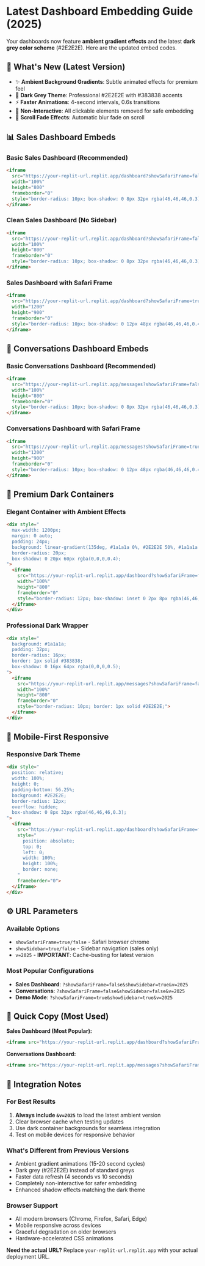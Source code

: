 # Latest Dashboard Embedding Guide (2025)

Your dashboards now feature **ambient gradient effects** and the latest **dark grey color scheme** (#2E2E2E). Here are the updated embed codes.

## 🚀 What's New (Latest Version)
- ✨ **Ambient Background Gradients**: Subtle animated effects for premium feel
- 🎨 **Dark Grey Theme**: Professional #2E2E2E with #383838 accents
- ⚡ **Faster Animations**: 4-second intervals, 0.6s transitions
- 🚫 **Non-Interactive**: All clickable elements removed for safe embedding
- 📱 **Scroll Fade Effects**: Automatic blur fade on scroll

## 📊 Sales Dashboard Embeds

### Basic Sales Dashboard (Recommended)
```html
<iframe 
  src="https://your-replit-url.replit.app/dashboard?showSafariFrame=false&showSidebar=true&v=2025" 
  width="100%" 
  height="800" 
  frameborder="0"
  style="border-radius: 10px; box-shadow: 0 8px 32px rgba(46,46,46,0.3); background: #2E2E2E;">
</iframe>
```

### Clean Sales Dashboard (No Sidebar)
```html
<iframe 
  src="https://your-replit-url.replit.app/dashboard?showSafariFrame=false&showSidebar=false&v=2025" 
  width="100%" 
  height="800" 
  frameborder="0"
  style="border-radius: 10px; box-shadow: 0 8px 32px rgba(46,46,46,0.3); background: #2E2E2E;">
</iframe>
```

### Sales Dashboard with Safari Frame
```html
<iframe 
  src="https://your-replit-url.replit.app/dashboard?showSafariFrame=true&showSidebar=true&v=2025" 
  width="1200" 
  height="900" 
  frameborder="0"
  style="border-radius: 10px; box-shadow: 0 12px 48px rgba(46,46,46,0.4); background: #2E2E2E;">
</iframe>
```

## 💬 Conversations Dashboard Embeds

### Basic Conversations Dashboard (Recommended)
```html
<iframe 
  src="https://your-replit-url.replit.app/messages?showSafariFrame=false&showSidebar=false&v=2025" 
  width="100%" 
  height="800" 
  frameborder="0"
  style="border-radius: 10px; box-shadow: 0 8px 32px rgba(46,46,46,0.3); background: #2E2E2E;">
</iframe>
```

### Conversations Dashboard with Safari Frame
```html
<iframe 
  src="https://your-replit-url.replit.app/messages?showSafariFrame=true&showSidebar=false&v=2025" 
  width="1200" 
  height="900" 
  frameborder="0"
  style="border-radius: 10px; box-shadow: 0 12px 48px rgba(46,46,46,0.4); background: #2E2E2E;">
</iframe>
```

## 🎨 Premium Dark Containers

### Elegant Container with Ambient Effects
```html
<div style="
  max-width: 1200px; 
  margin: 0 auto; 
  padding: 24px;
  background: linear-gradient(135deg, #1a1a1a 0%, #2E2E2E 50%, #1a1a1a 100%);
  border-radius: 20px;
  box-shadow: 0 20px 60px rgba(0,0,0,0.4);
">
  <iframe 
    src="https://your-replit-url.replit.app/dashboard?showSafariFrame=false&showSidebar=true&v=2025" 
    width="100%" 
    height="800" 
    frameborder="0"
    style="border-radius: 12px; box-shadow: inset 0 2px 8px rgba(46,46,46,0.2);">
  </iframe>
</div>
```

### Professional Dark Wrapper
```html
<div style="
  background: #1a1a1a;
  padding: 32px;
  border-radius: 16px;
  border: 1px solid #383838;
  box-shadow: 0 16px 64px rgba(0,0,0,0.5);
">
  <iframe 
    src="https://your-replit-url.replit.app/messages?showSafariFrame=false&showSidebar=false&v=2025" 
    width="100%" 
    height="800" 
    frameborder="0"
    style="border-radius: 10px; border: 1px solid #2E2E2E;">
  </iframe>
</div>
```

## 📱 Mobile-First Responsive

### Responsive Dark Theme
```html
<div style="
  position: relative; 
  width: 100%; 
  height: 0; 
  padding-bottom: 56.25%;
  background: #2E2E2E;
  border-radius: 12px;
  overflow: hidden;
  box-shadow: 0 8px 32px rgba(46,46,46,0.3);
">
  <iframe 
    src="https://your-replit-url.replit.app/dashboard?showSafariFrame=false&showSidebar=false&v=2025" 
    style="
      position: absolute; 
      top: 0; 
      left: 0; 
      width: 100%; 
      height: 100%; 
      border: none;
    "
    frameborder="0">
  </iframe>
</div>
```

## ⚙️ URL Parameters

### Available Options
- `showSafariFrame=true/false` - Safari browser chrome
- `showSidebar=true/false` - Sidebar navigation (sales only)
- `v=2025` - **IMPORTANT**: Cache-busting for latest version

### Most Popular Configurations
- **Sales Dashboard**: `?showSafariFrame=false&showSidebar=true&v=2025`
- **Conversations**: `?showSafariFrame=false&showSidebar=false&v=2025`
- **Demo Mode**: `?showSafariFrame=true&showSidebar=true&v=2025`

## 🎯 Quick Copy (Most Used)

**Sales Dashboard (Most Popular):**
```html
<iframe src="https://your-replit-url.replit.app/dashboard?showSafariFrame=false&showSidebar=true&v=2025" width="100%" height="800" frameborder="0" style="border-radius: 10px; box-shadow: 0 8px 32px rgba(46,46,46,0.3);"></iframe>
```

**Conversations Dashboard:**
```html
<iframe src="https://your-replit-url.replit.app/messages?showSafariFrame=false&showSidebar=false&v=2025" width="100%" height="800" frameborder="0" style="border-radius: 10px; box-shadow: 0 8px 32px rgba(46,46,46,0.3);"></iframe>
```

## 🔧 Integration Notes

### For Best Results
1. **Always include `&v=2025`** to load the latest ambient version
2. Clear browser cache when testing updates
3. Use dark container backgrounds for seamless integration
4. Test on mobile devices for responsive behavior

### What's Different from Previous Versions
- Ambient gradient animations (15-20 second cycles)
- Dark grey (#2E2E2E) instead of standard greys
- Faster data refresh (4 seconds vs 10 seconds)
- Completely non-interactive for safer embedding
- Enhanced shadow effects matching the dark theme

### Browser Support
- All modern browsers (Chrome, Firefox, Safari, Edge)
- Mobile responsive across devices
- Graceful degradation on older browsers
- Hardware-accelerated CSS animations

**Need the actual URL?** Replace `your-replit-url.replit.app` with your actual deployment URL.